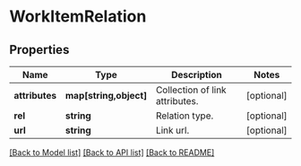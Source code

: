 # WorkItemRelation

## Properties
Name | Type | Description | Notes
------------ | ------------- | ------------- | -------------
**attributes** | **map[string,object]** | Collection of link attributes. | [optional] 
**rel** | **string** | Relation type. | [optional] 
**url** | **string** | Link url. | [optional] 

[[Back to Model list]](../README.md#documentation-for-models) [[Back to API list]](../README.md#documentation-for-api-endpoints) [[Back to README]](../README.md)


